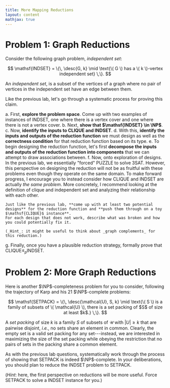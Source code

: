 ```yaml
---
title: More Mapping Reductions
layout: content
mathjax: true
---
```


$\newcommand{\NP}{\mathsf{NP}\xspace}\newcommand{\desc}[1]{\langle #1 \rangle}$

# Problem 1: Graph Reductions

Consider the following graph problem, _independent set_:

$$
\mathsf{INDSET} = \{\, \desc{G, k} \mid \text{\( G \) has a \( k \)-vertex independent set} \,\}.
$$

An _independent set_, is a subset of the vertices of a graph where no pair of vertices in the independent set have an edge between them.

Like the previous lab, let's go through a systematic process for proving this claim.

a.  First, **explore the problem space**.
    Come up with two examples of instances of $\mathsf{INDSET}$, one where there is a vertex cover and one where there is not a vertex cover.
b.  Next, **show that $\mathsf{INDSET} \in \NP$**.
c.  Now, **identify the inputs to $\mathsf{CLIQUE}$ and $\mathsf{INDSET}$**.
d.  With this, **identify the inputs and outputs of the reduction function** we must design as well as the **correctness condition** for that reduction function based on its type.
e.  To begin designing the reduction function, let's first **decompose the inputs and outputs of the reduction function into components** that we can attempt to draw associations between.
f.  Now, onto exploration of designs.
    In the previous lab, we essentially "forced" $\mathsf{PUZZLE}$ to solve $\mathsf{3SAT}$.
    However, this perspective on designing the reduction will not be as fruitful with these problems even though they operate on the same domain.
    To make forward progress, I encourage you to instead consider how $\mathsf{CLIQUE}$ and $\mathsf{INDSET}$ are actually _the same problem_.
    More concretely, I recommend looking at the definition of clique and independent set and analyzing their relationship with each other.

    Just like the previous lab, **come up with at least two potential designs** for the reduction function and **push them through on a toy $\mathsf{CLIQUE}$ instance**.
    For each design that does not work, describe what was broken and how you could potentially fix it.

    (_Hint_: it might be useful to think about _graph complements_ for this reduction.)
g.  Finally, once you have a plausible reduction strategy, formally prove that $\mathsf{CLIQUE} \leq_p \mathsf{INDSET}$.

# Problem 2: More Graph Reductions

Here is another $\NP$-completeness problem for you to consider, following the trajectory of Karp and his 21 $\NP$-complete problems:

$$
\mathsf{SETPACK} = \{\, \desc{\mathcal{U}, S, k} \mid \text{\( S \) is a family of subsets of \( \mathcal{U} \), there is a set packing of $S$ of size at least $k$.} \,\}.
$$

A _set packing_ of size $k$ is a family $S$ of subsets of $\mathcal{U}$ with $|U| \geq k$ that are pairwise disjoint, _i.e._, no sets share an element in common.
Clearly, the empty set is a valid set packing for any set---instead, we are interested in maximizing the size of the set packing while obeying the restriction that no pairs of sets in the packing share a common element.

As with the previous lab questions, systematically work through the process of showing that $\mathsf{SETPACK}$ is indeed $\NP$-complete.
In your deliberations, you should plan to reduce the $\mathsf{INDSET}$ problem to $\mathsf{SETPACK}$.

(_Hint_: here, the first perspective on reductions will be more useful.
Force $\mathsf{SETPACK}$ to solve a $\mathsf{INDSET}$ instance for you.)
